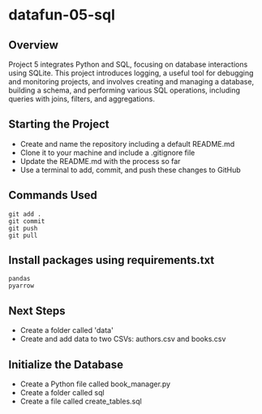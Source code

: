 # datafun-05-sql

## Overview

Project 5 integrates Python and SQL, focusing on database interactions using SQLite. This project introduces logging, a useful tool for debugging and monitoring projects, and involves creating and managing a database, building a schema, and performing various SQL operations, including queries with joins, filters, and aggregations.


## Starting the Project

* Create and name the repository including a default README.md
* Clone it to your machine and include a .gitignore file
* Update the README.md with the process so far
* Use a terminal to add, commit, and push these changes to GitHub


## Commands Used
```
git add .
git commit
git push
git pull
```

## Install packages using requirements.txt
```
pandas
pyarrow
```

## Next Steps

* Create a folder called 'data'
* Create and add data to two CSVs: authors.csv and books.csv

## Initialize the Database

* Create a Python file called book_manager.py
* Create a folder called sql
* Create a file called create_tables.sql